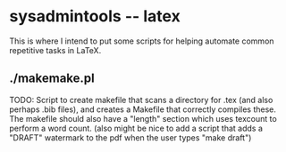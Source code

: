 sysadmintools -- latex
=====================

This is where I intend to put some scripts for helping automate common repetitive tasks in LaTeX.

./makemake.pl
---------------
TODO: Script to create makefile that scans a directory for .tex (and also perhaps .bib files), and creates a Makefile that correctly compiles these. The makefile should also have a "length" section which uses texcount to perform a word count.
(also might be nice to add a script that adds a "DRAFT" watermark to the pdf when the user types "make draft")
